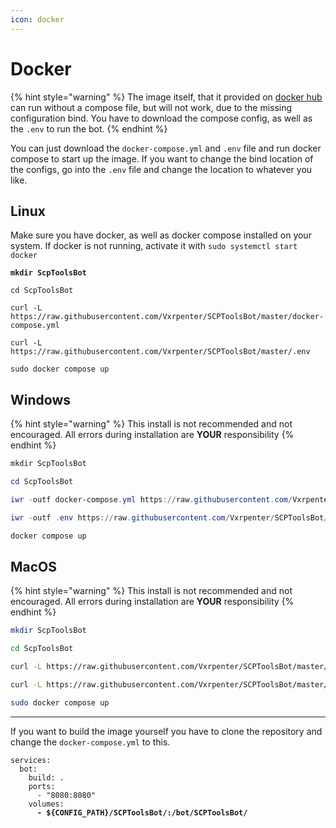 ```yaml
---
icon: docker
---
```


# Docker

{% hint style="warning" %}
The image itself, that it provided on [docker hub](https://hub.docker.com/repository/docker/vxrpenter/scptoolsbot) can run without a compose file, but will not work, due to the missing configuration bind. You have to download the compose config, as well as the `.env` to run the bot.
{% endhint %}

You can just download the `docker-compose.yml` and `.env` file and run docker compose to start up the image. If you want to change the bind location of the configs, go into the `.env` file and change the location to whatever you like.

## Linux

Make sure you have docker, as well as docker compose installed on your system. If docker is not running, activate it with `sudo systemctl start docker`

<pre class="language-sh"><code class="lang-sh"><strong>mkdir ScpToolsBot
</strong>
cd ScpToolsBot

curl -L https://raw.githubusercontent.com/Vxrpenter/SCPToolsBot/master/docker-compose.yml

curl -L https://raw.githubusercontent.com/Vxrpenter/SCPToolsBot/master/.env

sudo docker compose up
</code></pre>

## Windows

{% hint style="warning" %}
This install is not recommended and not encouraged. All errors during installation are **YOUR** responsibility
{% endhint %}

```powershell
mkdir ScpToolsBot

cd ScpToolsBot

iwr -outf docker-compose.yml https://raw.githubusercontent.com/Vxrpenter/SCPToolsBot/master/docker-compose.yml

iwr -outf .env https://raw.githubusercontent.com/Vxrpenter/SCPToolsBot/master/.env

docker compose up
```

## MacOS

{% hint style="warning" %}
This install is not recommended and not encouraged. All errors during installation are **YOUR** responsibility
{% endhint %}

```sh
mkdir ScpToolsBot

cd ScpToolsBot

curl -L https://raw.githubusercontent.com/Vxrpenter/SCPToolsBot/master/docker-compose.yml

curl -L https://raw.githubusercontent.com/Vxrpenter/SCPToolsBot/master/.env

sudo docker compose up
```

***

If you want to build the image yourself you have to clone the repository and change the `docker-compose.yml` to this.

<pre class="language-yml" data-line-numbers><code class="lang-yml">services:
  bot:
    build: .
    ports:
      - "8080:8080"
    volumes:
<strong>      - ${CONFIG_PATH}/SCPToolsBot/:/bot/SCPToolsBot/
</strong></code></pre>
